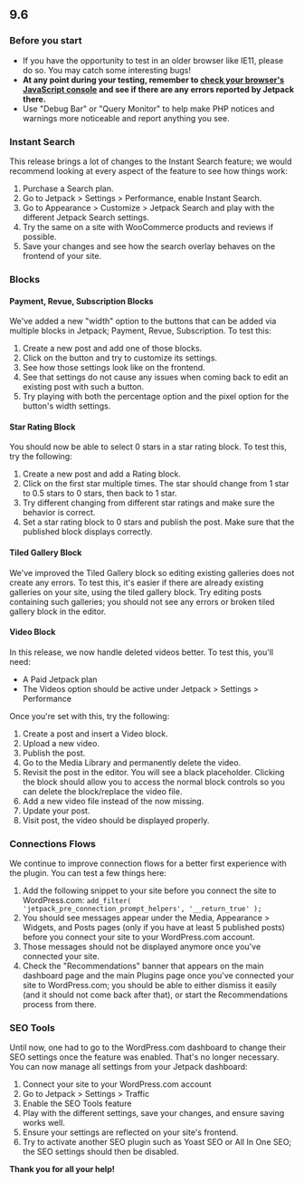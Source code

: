 ## 9.6

### Before you start

- If you have the opportunity to test in an older browser like IE11, please do so. You may catch some interesting bugs!
- **At any point during your testing, remember to [check your browser's JavaScript console](https://codex.wordpress.org/Using_Your_Browser_to_Diagnose_JavaScript_Errors#Step_3:_Diagnosis) and see if there are any errors reported by Jetpack there.**
- Use "Debug Bar" or "Query Monitor" to help make PHP notices and warnings more noticeable and report anything you see.

### Instant Search

This release brings a lot of changes to the Instant Search feature; we would recommend looking at every aspect of the feature to see how things work:

1. Purchase a Search plan.
2. Go to Jetpack > Settings > Performance, enable Instant Search.
3. Go to Appearance > Customize > Jetpack Search and play with the different Jetpack Search settings.
4. Try the same on a site with WooCommerce products and reviews if possible.
5. Save your changes and see how the search overlay behaves on the frontend of your site.

### Blocks

#### Payment, Revue, Subscription Blocks

We've added a new "width" option to the buttons that can be added via multiple blocks in Jetpack; Payment, Revue, Subscription. To test this:

1. Create a new post and add one of those blocks.
2. Click on the button and try to customize its settings.
3. See how those settings look like on the frontend.
4. See that settings do not cause any issues when coming back to edit an existing post with such a button.
5. Try playing with both the percentage option and the pixel option for the button's width settings.

#### Star Rating Block

You should now be able to select 0 stars in a star rating block. To test this, try the following:

1. Create a new post and add a Rating block.
2. Click on the first star multiple times. The star should change from 1 star to 0.5 stars to 0 stars, then back to 1 star.
3. Try different changing from different star ratings and make sure the behavior is correct.
4. Set a star rating block to 0 stars and publish the post. Make sure that the published block displays correctly.

#### Tiled Gallery Block

We've improved the Tiled Gallery block so editing existing galleries does not create any errors. To test this, it's easier if there are already existing galleries on your site, using the tiled gallery block. Try editing posts containing such galleries; you should not see any errors or broken tiled gallery block in the editor.

#### Video Block

In this release, we now handle deleted videos better. To test this, you'll need:

- A Paid Jetpack plan
- The Videos option should be active under Jetpack > Settings > Performance

Once you're set with this, try the following:

1. Create a post and insert a Video block.
2. Upload a new video.
3. Publish the post.
4. Go to the Media Library and permanently delete the video.
5. Revisit the post in the editor. You will see a black placeholder. Clicking the block should allow you to access the normal block controls so you can delete the block/replace the video file.
6. Add a new video file instead of the now missing.
7. Update your post.
8. Visit post, the video should be displayed properly.

### Connections Flows

We continue to improve connection flows for a better first experience with the plugin. You can test a few things here:

1. Add the following snippet to your site before you connect the site to WordPress.com: `add_filter( 'jetpack_pre_connection_prompt_helpers', '__return_true' );`
1. You should see messages appear under the Media, Appearance > Widgets, and Posts pages (only if you have at least 5 published posts) before you connect your site to your WordPress.com account.
1. Those messages should not be displayed anymore once you've connected your site.
1. Check the "Recommendations" banner that appears on the main dashboard page and the main Plugins page once you've connected your site to WordPress.com; you should be able to either dismiss it easily (and it should not come back after that), or start the Recommendations process from there.

### SEO Tools

Until now, one had to go to the WordPress.com dashboard to change their SEO settings once the feature was enabled. That's no longer necessary. You can now manage all settings from your Jetpack dashboard:

1. Connect your site to your WordPress.com account
1. Go to Jetpack > Settings > Traffic
1. Enable the SEO Tools feature
1. Play with the different settings, save your changes, and ensure saving works well.
1. Ensure your settings are reflected on your site's frontend.
1. Try to activate another SEO plugin such as Yoast SEO or All In One SEO; the SEO settings should then be disabled.

**Thank you for all your help!**
